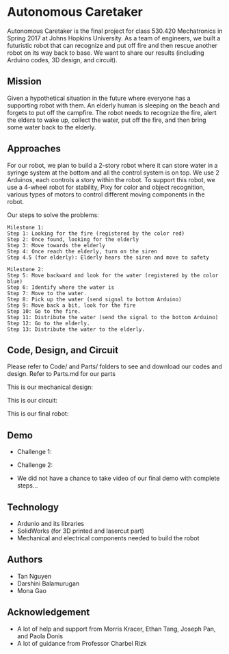 # Autonomous Caretaker

Autonomous Caretaker is the final project for class 530.420 Mechatronics in Spring 2017 at Johns Hopkins University. As a team of engineers, we built a futuristic robot that can recognize and put off fire and then rescue another robot on its way back to base. We want to share our results (including Arduino codes, 3D design, and circuit).

## Mission
Given a hypothetical situation in the future where everyone has a supporting robot with them. An elderly human is sleeping on the beach and forgets to put off the campfire. The robot needs to recognize the fire, alert the elders to wake up, collect the water, put off the fire, and then bring some water back to the elderly. 

## Approaches
For our robot, we plan to build a 2-story robot where it can store water in a syringe system at the bottom and all the control system is on top. We use 2 Arduinos, each controls a story within the robot. To support this robot, we use a 4-wheel robot for stability, Pixy for color and object recognition, various types of motors to control different moving components in the robot.

Our steps to solve the problems:

    Milestone 1: 
    Step 1: Looking for the fire (registered by the color red)
    Step 2: Once found, looking for the elderly
    Step 3: Move towards the elderly
    Step 4: Once reach the elderly, turn on the siren
    Step 4.5 (for elderly): Elderly hears the siren and move to safety

    Milestone 2:
    Step 5: Move backward and look for the water (registered by the color blue)
    Step 6: Identify where the water is
    Step 7: Move to the water.
    Step 8: Pick up the water (send signal to bottom Arduino)
    Step 9: Move back a bit, look for the fire
    Step 10: Go to the fire.
    Step 11: Distribute the water (send the signal to the bottom Arduino)
    Step 12: Go to the elderly.
    Step 13: Distribute the water to the elderly.
  
## Code, Design, and Circuit
Please refer to Code/ and Parts/ folders to see and download our codes and design. Refer to Parts.md for our parts

This is our mechanical design:

This is our circuit:

This is our final robot:


## Demo
* Challenge 1:

* Challenge 2:

* We did not have a chance to take video of our final demo with complete steps...

## Technology
* Ardunio and its libraries
* SolidWorks (for 3D printed and lasercut part)
* Mechanical and electrical components needed to build the robot

## Authors
* Tan Nguyen
* Darshini Balamurugan
* Mona Gao

## Acknowledgement
* A lot of help and support from Morris Kracer, Ethan Tang, Joseph Pan, and Paola Donis
* A lot of guidance from Professor Charbel Rizk